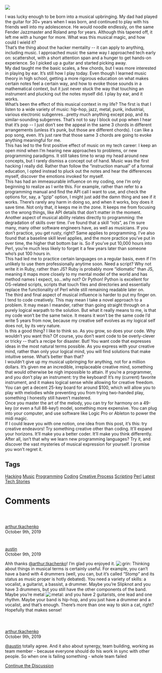 <img src="https://hackernoon.com/drafts/h21061bha.png">                    <div class="paragraph">I was lucky enough to be born into a musical upbringing. My dad had played the guitar for 30+ years when I was born, and continued to play with his friends well into my adolescence. He would noodle endlessly, on the same Fender Jazzmaster and Roland amp for years. Although this tapered off, it left me with a hunger for more. What was this musical magic, and how could I wield it?</div><div class="paragraph">That&#x2019;s the thing about the hacker mentality -- it can apply to anything, including music. I approached music the same way I approached tech early on: scattershot, with a short attention span and a hunger to get hands-on experience. So I picked up a guitar and started picking away.&#xA0;</div><div class="paragraph">My dad taught me the basic scales, a few chords, but I was more interested in playing by ear. It&#x2019;s still how I play today. Even though I learned music theory in high school, getting a more rigorous education on what makes certain notes feel a certain way, and how to evoke those sounds in a mathematical context, but it just never stuck the way that touching an instrument and plucking out the notes myself did. I play by ear, and it works.&#xA0;</div><div class="paragraph">What&#x2019;s been the effect of this musical context in my life? The first is that I listen to a wide variety of music: hip-hop, jazz, metal, punk, industrial, various electronic subgenres...pretty much anything except pop, and its similar-sounding subgenres. That&#x2019;s not to say I block out pop when I hear that it&#x2019;s pop -- I just don&#x2019;t see the appeal in the same 3 chords in different arrangements (unless it&#x2019;s punk, but those are different chords). I can like a pop song, even. It&#x2019;s just rare that those same 3 chords are going to evoke anything meaningful for me.&#xA0;</div><div class="paragraph">This has led to the first positive effect of music on my tech career: I keep an open mind when I&#x2019;m hearing new approaches to problems, or new programming paradigms. It still takes time to wrap my head around new concepts, but I rarely dismiss a concept out of hand. Music was the first hacking I really did. Rather than follow the &#x201C;instruction manual&#x201D; of a formal education, I opted instead to pluck out the notes and hear the differences myself, discover the emotions invoked for myself.</div><div class="paragraph">This has had an immeasurable influence on my coding, one I&#x2019;m only beginning to realize as I write this. For example, rather than refer to a programming manual and find the API call I want to use, and check the options for, say, a &#x201C;gzip&#x201D; option, I might just add the damn thing and see if it works. There&#x2019;s rarely any harm in doing so, and when it works, boy does it save time. Not only that, it keeps me in the zone. It keeps me from focusing on the wrong things, like API details that don&#x2019;t matter in the moment.</div><div class="paragraph">Another aspect of musical ability relates directly to programming: the degradation of skills over time. I&#x2019;ve found that a skill &#x201C;rots&#x201D;, as I&#x2019;m sure many, many other software engineers have, as well as musicians. If you don&#x2019;t practice, you get rusty, right? Same applies to programming. I&#x2019;ve also found that a baseline skill level applies, and the more practice you&#x2019;ve put in over time, the higher that bottom bar is. So if you&#x2019;ve put 10,000 hours into Perl, you&#x2019;re much less likely to forget it a few years later than someone who&#x2019;s put 100 hours in.</div><div class="paragraph">This had led me to practice certain languages on a regular basis, even if I&#x2019;m unlikely to use them professionally anytime soon. Need a script? Why not write it in Ruby, rather than JS? Ruby is probably more &#x201C;idiomatic&#x201D; than JS, meaning it maps more closely to my mental model of the world and has method names I expect, so...why not? Or Python! Python is excellent for OS-related scripts, scripts that touch files and directories and essentially replace the functionality of Perl while still remaining readable later on.</div><div class="paragraph">The third and final aspect of musical influence is harder to put my finger on. I tend to code creatively. This may mean I take a novel approach to a problem. It may mean I meander, rather than going straight through on a purely logical warpath to the solution. But what it really means to me, is that my code won&#x2019;t be the same twice. It means it won&#x2019;t be the same code I&#x2019;d write 5 years from now, because my creative self evolves as my logical self does not, by its very nature.</div><div class="paragraph">Is this a good thing? I like to think so. As you grow, so does your code. Why wouldn&#x2019;t you want this? Of course, you don&#x2019;t want code to be overly-clever or tricky -- that&#x2019;s a recipe for disaster. But! You want code that expresses ideas in the most natural terms possible. As you express with your creative mind, rather than only your logical mind, you will find solutions that make intuitive sense. What&#x2019;s better than that?</div><div class="paragraph">I wouldn&#x2019;t give up my musical upbringing for anything, not for a million dollars. It&#x2019;s given me an incredible, irreplaceable creative mind, something that would otherwise be nigh impossible to attain. If you&#x2019;re a programmer, and you don&#x2019;t play an instrument: try the keyboard! It&#x2019;s my (current) favorite instrument, and it makes logical sense while allowing for creative freedom. You can get a decent 25-key board for around $100, which will allow you to play with melodies while preventing you from trying two-handed play, something I honestly still haven&#x2019;t mastered.&#xA0;</div><div class="paragraph">Once you master the art of the melody, you can try for harmony on a 49-key (or even a full 88-key!) model, something more expensive. You can plug into your computer, and use software like Logic Pro or Ableton to power the midi magic.&#xA0;</div><div class="paragraph">If I could leave you with one notion, one idea from this post, it&#x2019;s this: try creative endeavors! Try something creative other than coding. It&#x2019;ll expand your horizons. It&#x2019;ll make you a better coder. It&#x2019;ll make you think differently. After all, isn&#x2019;t that why we learn new programming languages? Try it, and discover the vast mysteries of musical expression for yourself. I promise you won&#x2019;t regret it.</div>                    <h2 class="tags-header">Tags</h2>          <div class="archive-tags">                                                <a class="tag" href="https://hackernoon.com/tagged/hacking">Hacking</a>                                                <a class="tag" href="https://hackernoon.com/tagged/music">Music</a>                                                <a class="tag" href="https://hackernoon.com/tagged/programming">Programming</a>                                                <a class="tag" href="https://hackernoon.com/tagged/coding">Coding</a>                                                <a class="tag" href="https://hackernoon.com/tagged/creative-process">Creative Process</a>                                                <a class="tag" href="https://hackernoon.com/tagged/scripting">Scripting</a>                                                <a class="tag" href="https://hackernoon.com/tagged/perl">Perl</a>                                                <a class="tag" href="https://hackernoon.com/tagged/latest-tech-stories">Latest Tech Stories</a>                      </div>                              <div class="divider-title comments">            <div class="divider"></div>            <h1 class="more-heading">Comments</h1>            <div class="divider"></div>          </div>          <div class="comments">                                                            <div class="comment">              <div class="bio">                <div class="avatar" style="width:40px;height:40px;background-image: url(&apos;https://community.hackernoon.com/user_avatar/community.hackernoon.com/arthur.tkachenko/90/10_2.png&apos;)"></div>                <div class="name"><a href="/@arthur.tkachenko">arthur.tkachenko</a></div>                <div class="spacer"></div>                <div class="date">October 9th, 2019</div>              </div>              <div class="message">                <div class="lazyYT" data-youtube-id="9gMX_hR-RoM" data-youtube-title="Compressorhead-Ace of Spades-Now with 350kg Singer" data-width="480" data-height="270" data-parameters="feature=oembed&amp;wmode=opaque"></div>              </div>            </div>                                                <div class="comment">              <div class="bio">                <div class="avatar" style="width:40px;height:40px;background-image: url(&apos;https://community.hackernoon.com/user_avatar/community.hackernoon.com/austin/90/10_2.png&apos;)"></div>                <div class="name"><a href="/@austin">austin</a></div>                <div class="spacer"></div>                <div class="date">October 9th, 2019</div>              </div>              <div class="message">                <p>Ahh thanks <a class="mention" href="https://community.hackernoon.com/u/arthur.tkachenko">@arthur.tkachenko</a>! I&#x2019;m glad you enjoyed it. <img src="/uploads/default/original/1X/9152cdac9738fbd9201617fbe2262e03b62cc041.png?v=9" title=":grin:" class="emoji emoji-custom" alt=":grin:"> Thinking about things in musical terms is certainly useful. For example, you can&#x2019;t have a band with 4 drummers (well, you can, but it&#x2019;s called &#x201C;Stomp&#x201D; and its status as music proper is hotly debated). You need a variety of skills: a vocalist, a guitarist, a bassist, a drummer. Maybe you&#x2019;re Slipknot and you have 3 drummers, but you still have the other components of the band. Maybe you&#x2019;re metal <img src="/images/emoji/twitter/metal.png?v=9" title=":metal:" class="emoji" alt=":metal:"> and you have 2 guitarists, one lead and one rhythm. Maybe your band is hip-hop, and you just have a drummer and a vocalist, and that&#x2019;s enough. There&#x2019;s more than one way to skin a cat, right? Hopefully that makes sense!</p>              </div>            </div>                                                <div class="comment">              <div class="bio">                <div class="avatar" style="width:40px;height:40px;background-image: url(&apos;https://community.hackernoon.com/user_avatar/community.hackernoon.com/arthur.tkachenko/90/10_2.png&apos;)"></div>                <div class="name"><a href="/@arthur.tkachenko">arthur.tkachenko</a></div>                <div class="spacer"></div>                <div class="date">October 9th, 2019</div>              </div>              <div class="message">                <p><a class="mention" href="https://community.hackernoon.com/u/austin">@austin</a> totally agree. And it also about synergy, team building, working as team member - because everyone should do his work in sync with other people. So when one is failing something - whole team failed</p>              </div>            </div>                                  </div>                              <div class="twitter-discussion">            <a target="_blank" href="https://community.hackernoon.com/t/14252">Continue the Discussion <i class="fas fa-comments-alt"></i></a>          </div>